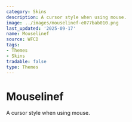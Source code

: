 ```yaml
---
category: Skins
description: A cursor style when using mouse.
image: ../images/mouselinef-e077bab010.png
last_updated: '2025-09-17'
name: Mouselinef
source: WFCD
tags:
- Themes
- Skins
tradable: false
type: Themes
---
```


# Mouselinef

A cursor style when using mouse.

